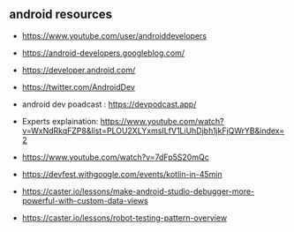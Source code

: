 ## android resources
- https://www.youtube.com/user/androiddevelopers

- https://android-developers.googleblog.com/

- https://developer.android.com/

- https://twitter.com/AndroidDev

- android dev poadcast  : https://devpodcast.app/

- Experts explaination: https://www.youtube.com/watch?v=WxNdRkqFZP8&list=PLOU2XLYxmsILfV1LiUhDjbh1jkFjQWrYB&index=2

- https://www.youtube.com/watch?v=7dFp5S20mQc

- https://devfest.withgoogle.com/events/kotlin-in-45min

- https://caster.io/lessons/make-android-studio-debugger-more-powerful-with-custom-data-views

- https://caster.io/lessons/robot-testing-pattern-overview
